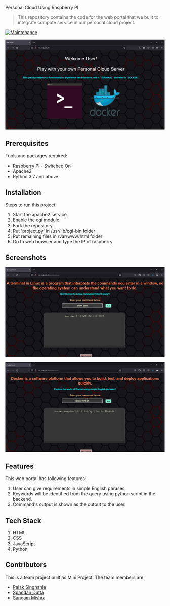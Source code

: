 Personal Cloud Using Raspberry PI
> This repository contains the code for the web portal that we built to integrate compute service in our personal cloud project.

[![Maintenance](https://img.shields.io/badge/Maintained%3F-yes-green.svg)](https://GitHub.com/Naereen/StrapDown.js/graphs/commit-activity)

![](https://github.com/palaksinghania05/Personal-Cloud-Server-Web-Portal/blob/master/assets/Screenshot%20(1731).png)

## Prerequisites
Tools and packages required:
* Raspberry Pi - Switched On
* Apache2
* Python 3.7 and above

## Installation
Steps to run this project:
1. Start the apache2 service.
2. Enable the cgi module.
3. Fork the repository.
4. Put 'project.py' in /usr/lib/cgi-bin folder
5. Put remaining files in /var/www/html folder
6. Go to web browser and type the IP of raspberry.
 
## Screenshots

![Terminal Interface](https://github.com/palaksinghania05/Personal-Cloud-Server-Web-Portal/blob/master/assets/Screenshot%20(1740).png)

![Docker interface](https://github.com/palaksinghania05/Personal-Cloud-Server-Web-Portal/blob/master/assets/Screenshot%20(1743).png)

## Features
This web portal has following features:
1. User can give requirements in simple English phrases.
2. Keywords will be identified from the query using python script in the backend.
3. Command's output is shown as the output to the user.

## Tech Stack 
1. HTML
2. CSS
3. JavaScript
4. Python

## Contributors
This is a team project built as Mini Project.
The team members are:
* [Palak Singhania](https://www.linkedin.com/in/palak-s-837b1519b/)
* [Spandan Dutta](https://www.linkedin.com/in/spandan-dutta07/)
* [Sangam Mishra](https://www.linkedin.com/in/sangam-mishra-6b49771aa/)


